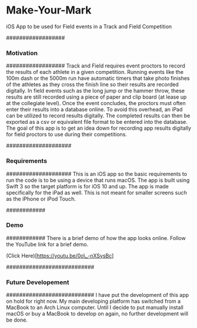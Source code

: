 # Make-Your-Mark
iOS App to be used for Field events in a Track and Field Competition

##################
### Motivation ###
##################
Track and Field requires event proctors to record the results of each athlete in a given competition. Running events like the 100m dash or the 5000m run have automatic timers that take photo finishes of the athletes as they cross the finish line so their results are recorded digitally. In field events such as the long jump or the hammer throw, these results are still recorded using a piece of paper and clip board (at lease up at the collegiate level). Once the event concludes, the proctors must often enter their results into a database online. To avoid this overhead, an iPad can be utilized to record results digitally. The completed results can then be exported as a csv or equivalent file format to be entered into the database. The goal of this app is to get an idea down for recording app results digitally for field proctors to use during their competitions.


####################
### Requirements ###
####################
This is an iOS app so the basic requirements to run the code is to be using a device that runs macOS. The app is built using Swift 3 so the target platform is for iOS 10 and up. The app is made specifically for the iPad as well. This is not meant for smaller screens such as the iPhone or iPod Touch. 


############
### Demo ###
############
There is a brief demo of how the app looks online. Follow the YouTube link for a brief demo.

(Click Here)[https://youtu.be/0o\_-nXSysBc]


###########################
### Future Developement ###
###########################
I have put the development of this app on hold for right now. My main developing platform has switched from a MacBook to an Arch Linux computer. Until I decide to put manually install macOS or buy a MacBook to develop on again, no further development will be done. 
